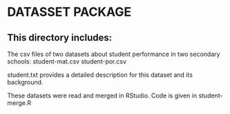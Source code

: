 DATASSET PACKAGE
=====
This directory includes:
----

The csv files of two datasets about student performance in two secondary schools: student-mat.csv   student-por.csv

student.txt provides a detailed description for this dataset and its background.

These datasets were read and merged in RStudio. Code is given in student-merge.R
